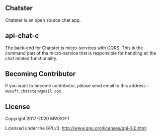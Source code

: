 ## Chatster
Chatster is an open source chat app.

## api-chat-c
The back-end for Chatster is micro-services with CQRS. This is the command part of the micro-service 
that is responsible for handling all the chat related functionality.

## Becoming Contributor
If you want to become contributor, please send email to this address - `mwsoft.chatster@gmail.com`.

## License
Copyright 2017-2020 MWSOFT

Licensed under the GPLv3: http://www.gnu.org/licenses/gpl-3.0.html
